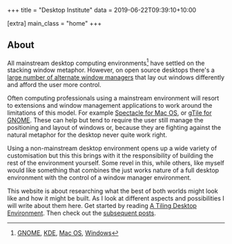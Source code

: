 +++
title = "Desktop Institute"
data = 2019-06-22T09:39:10+10:00

[extra]
main_class = "home"
+++

## About

All mainstream desktop computing environments[^1] have settled on the stacking
window metaphor. However, on open source desktops there's a [large number of
alternate window managers][window-managers] that lay out windows differently
and afford the user more control.

Often computing professionals using a mainstream environment will resort to
extensions and window management applications to work around the limitations of
this model. For example [Spectacle for Mac OS][Spectacle], or [gTile for
GNOME][gTile]. These can help but tend to require the user still manage the
positioning and layout of windows or, because they are fighting against the
natural metaphor for the desktop never quite work right.

Using a non-mainstream desktop environment opens up a wide variety of
customisation but this this brings with it the responsibility of building the
rest of the environment yourself. Some revel in this, while others, like myself
would like something that combines the just works nature of a full desktop
environment with the control of a window manager environment.

This website is about researching what the best of both worlds might look like
and how it might be built. As I look at different aspects and possibilities I
will write about them here. Get started by reading [A Tiling Desktop
Environment][pro-desktop]. Then check out the [subsequent posts][posts].

[^1]: [GNOME], [KDE], [Mac OS], [Windows]

[GNOME]: https://www.gnome.org/
[gTile]: https://github.com/gTile/gTile
[KDE]: https://kde.org/
[Mac OS]: https://www.apple.com/macos
[posts]: /posts/
[pro-desktop]: https://bitcannon.net/post/pro-desktop/
[Spectacle]: https://www.spectacleapp.com/
[window-managers]: https://wiki.archlinux.org/index.php/Window_manager#List_of_window_managers
[Windows]: https://www.microsoft.com/windows
